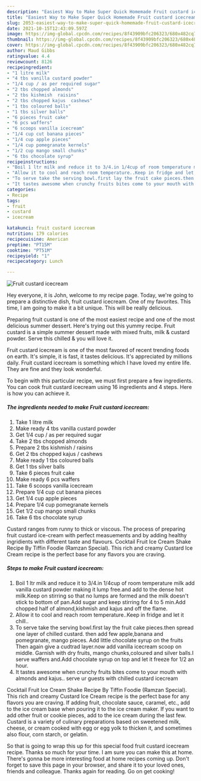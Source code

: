 ```yaml
---
description: "Easiest Way to Make Super Quick Homemade Fruit custard icecream"
title: "Easiest Way to Make Super Quick Homemade Fruit custard icecream"
slug: 2053-easiest-way-to-make-super-quick-homemade-fruit-custard-icecream
date: 2021-10-15T12:43:09.597Z
image: https://img-global.cpcdn.com/recipes/8f43909bfc206323/680x482cq70/fruit-custard-icecream-recipe-main-photo.jpg
thumbnail: https://img-global.cpcdn.com/recipes/8f43909bfc206323/680x482cq70/fruit-custard-icecream-recipe-main-photo.jpg
cover: https://img-global.cpcdn.com/recipes/8f43909bfc206323/680x482cq70/fruit-custard-icecream-recipe-main-photo.jpg
author: Maud Gibbs
ratingvalue: 4.4
reviewcount: 8126
recipeingredient:
- "1 litre milk"
- "4 tbs vanilla custard powder"
- "1/4 cup / as per required sugar"
- "2 tbs chopped almonds"
- "2 tbs kishmish  raisins"
- "2 tbs chopped kajus  cashews"
- "1 tbs coloured balls"
- "1 tbs silver balls"
- "6 pieces fruit cake"
- "6 pcs waffers"
- "6 scoops vanilla icecream"
- "1/4 cup cut banana pieces"
- "1/4 cup apple pieces"
- "1/4 cup pomegranate kernels"
- "1/2 cup mango small chunks"
- "6 tbs chocolate syrup"
recipeinstructions:
- "Boil 1 ltr milk and reduce it to 3/4.in 1/4cup of room temperature milk add vanilla custard powder making it lump free.and add to the dense hot milk.Keep on stirring so that no lumps are formed and the milk doesn't stick to bottom of pan.Add sugar and keep stirring for 4 to 5 min.Add chopped half of almond,kishmish and kajus and off the flame."
- "Allow it to cool and reach room temperature..Keep in fridge and let it chill.."
- "To serve take the serving bowl.first lay the fruit cake pieces.then spread one layer of chilled custard. then add few apple,banana and pomegranate, mango pieces. Add little chocolate syrup on the fruits Then again give a cudtrad layer.now add vanilla icecream scoop on middle. Garnish with dry fruits, mango chunks,coloured and silver balls.I serve waffers and.Add chocolate syrup on top and let it freeze for 1/2 an hour."
- "It tastes awesome when crunchy fruits bites come to your mouth with almonds and kajus.. serve ur guests with chilled custard icecream"
categories:
- Recipe
tags:
- fruit
- custard
- icecream

katakunci: fruit custard icecream 
nutrition: 179 calories
recipecuisine: American
preptime: "PT15M"
cooktime: "PT51M"
recipeyield: "1"
recipecategory: Lunch

---
```



![Fruit custard icecream](https://img-global.cpcdn.com/recipes/8f43909bfc206323/680x482cq70/fruit-custard-icecream-recipe-main-photo.jpg)

Hey everyone, it is John, welcome to my recipe page. Today, we're going to prepare a distinctive dish, fruit custard icecream. One of my favorites. This time, I am going to make it a bit unique. This will be really delicious.

Preparing fruit custard is one of the most easiest recipe and one of the most delicious summer dessert. Here's trying out this yummy recipe. Fruit custard is a simple summer dessert made with mixed fruits, milk & custard powder. Serve this chilled & you will love it.

Fruit custard icecream is one of the most favored of recent trending foods on earth. It's simple, it is fast, it tastes delicious. It's appreciated by millions daily. Fruit custard icecream is something which I have loved my entire life. They are fine and they look wonderful.


To begin with this particular recipe, we must first prepare a few ingredients. You can cook fruit custard icecream using 16 ingredients and 4 steps. Here is how you can achieve it.

<!--inarticleads1-->

##### The ingredients needed to make Fruit custard icecream:

1. Take 1 litre milk
1. Make ready 4 tbs vanilla custard powder
1. Get 1/4 cup / as per required sugar
1. Take 2 tbs chopped almonds
1. Prepare 2 tbs kishmish / raisins
1. Get 2 tbs chopped kajus / cashews
1. Make ready 1 tbs coloured balls
1. Get 1 tbs silver balls
1. Take 6 pieces fruit cake
1. Make ready 6 pcs waffers
1. Take 6 scoops vanilla icecream
1. Prepare 1/4 cup cut banana pieces
1. Get 1/4 cup apple pieces
1. Prepare 1/4 cup pomegranate kernels
1. Get 1/2 cup mango small chunks
1. Take 6 tbs chocolate syrup


Custard ranges from runny to thick or viscous. The process of preparing fruit custard ice-cream with perfect measuements and by adding healthy ingridients with different taste and flavours. Cocktail Fruit Ice Cream Shake Recipe By Tiffin Foodie (Ramzan Special). This rich and creamy Custard Ice Cream recipe is the perfect base for any flavors you are craving. 

<!--inarticleads2-->

##### Steps to make Fruit custard icecream:

1. Boil 1 ltr milk and reduce it to 3/4.in 1/4cup of room temperature milk add vanilla custard powder making it lump free.and add to the dense hot milk.Keep on stirring so that no lumps are formed and the milk doesn't stick to bottom of pan.Add sugar and keep stirring for 4 to 5 min.Add chopped half of almond,kishmish and kajus and off the flame.
1. Allow it to cool and reach room temperature..Keep in fridge and let it chill..
1. To serve take the serving bowl.first lay the fruit cake pieces.then spread one layer of chilled custard. then add few apple,banana and pomegranate, mango pieces. Add little chocolate syrup on the fruits Then again give a cudtrad layer.now add vanilla icecream scoop on middle. Garnish with dry fruits, mango chunks,coloured and silver balls.I serve waffers and.Add chocolate syrup on top and let it freeze for 1/2 an hour.
1. It tastes awesome when crunchy fruits bites come to your mouth with almonds and kajus.. serve ur guests with chilled custard icecream


Cocktail Fruit Ice Cream Shake Recipe By Tiffin Foodie (Ramzan Special). This rich and creamy Custard Ice Cream recipe is the perfect base for any flavors you are craving. If adding fruit, chocolate sauce, caramel, etc., add to the ice cream base when pouring it to the ice cream maker. If you want to add other fruit or cookie pieces, add to the ice cream during the last few. Custard is a variety of culinary preparations based on sweetened milk, cheese, or cream cooked with egg or egg yolk to thicken it, and sometimes also flour, corn starch, or gelatin. 

So that is going to wrap this up for this special food fruit custard icecream recipe. Thanks so much for your time. I am sure you can make this at home. There's gonna be more interesting food at home recipes coming up. Don't forget to save this page in your browser, and share it to your loved ones, friends and colleague. Thanks again for reading. Go on get cooking!
